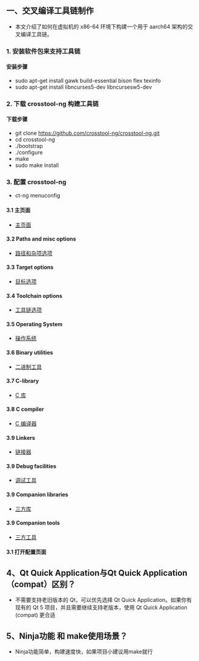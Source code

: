 ## 一、交叉编译工具链制作

- 本文介绍了如何在虚拟机的 x86-64 环境下构建一个用于 aarch64 架构的交叉编译工具链。

### 1. 安装软件包来支持工具链

#### 安装步骤

- sudo apt-get install gawk build-essential bison flex texinfo
- sudo apt-get install libncurses5-dev libncursesw5-dev


### 2. 下载 crosstool-ng 构建工具链

#### 下载步骤

- git clone https://github.com/crosstool-ng/crosstool-ng.git
- cd crosstool-ng
- ./bootstrap
- ./configure
- make
- sudo make install


### 3. 配置 crosstool-ng 

- ct-ng menuconfig

#### 3.1 主页面

- [主页面](img/1.png)

#### 3.2 Paths and misc options
- [路径和杂项选项](img/2.png)

#### 3.3 Target options
- [目标选项](img/3.png)

#### 3.4 Toolchain options
- [工具链选项](img/4.png)

#### 3.5 Operating System
- [操作系统](img/5.png)

#### 3.6 Binary utilities
- [二进制工具](img/6.png)

#### 3.7 C-library
- [C 库](img/7.png)

#### 3.8 C compiler
- [C 编译器](img/8.png)

#### 3.9 Linkers
- [链接器](img/9.png)

#### 3.9 Debug facilities
- [调试工具](img/10.png)

#### 3.9 Companion libraries
- [三方库](img/11.png)

#### 3.9 Companion tools
- [三方工具](img/12.png)

#### 3.1 打开配置页面

## 4、Qt Quick Application与Qt Quick Application（compat）区别？

- 不需要支持老旧版本的 Qt，可以优先选择 Qt Quick Application。如果你有现有的 Qt 5 项目，并且需要继续支持老版本，使用 Qt Quick Application (compat) 更合适

## 5、Ninja功能 和 make使用场景？

- Ninja功能简单，构建速度快，如果项目小建议用make就行
